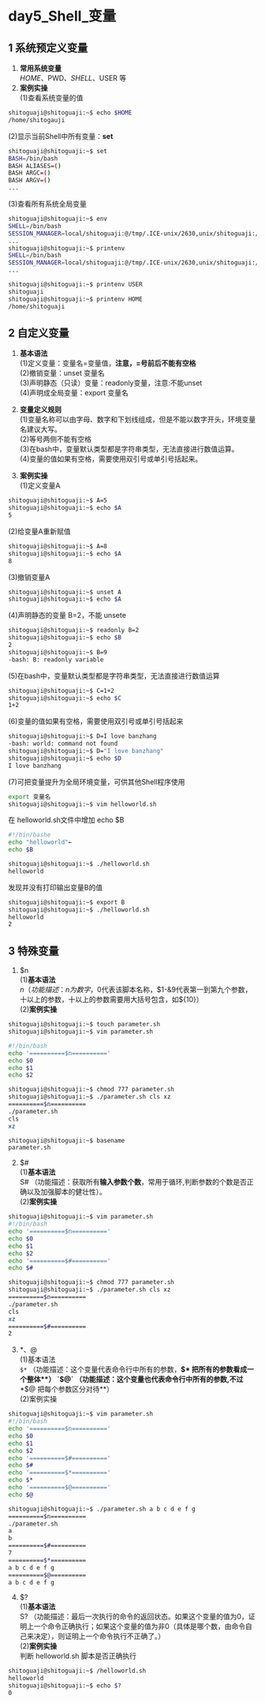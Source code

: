 # day5_Shell_变量
## 1 系统预定义变量
1. **常用系统变量**  
  $HOME、$PWD、$SHELL、$USER 等  
2. **案例实操**  
  (1)查看系统变量的值  
```bash
shitoguaji@shitoguaji:~$ echo $HOME
/home/shitogauji
```
  (2)显示当前Shell中所有变量：**set**  
```bash
shitoguaji@shitoguaji:~$ set
BASH=/bin/bash
BASH ALIASES=()
BASH ARGC=()
BASH ARGV=()
...
```
  (3)查看所有系统全局变量  
```bash
shitoguaji@shitoguaji:~$ env
SHELL=/bin/bash
SESSION_MANAGER=local/shitoguaji:@/tmp/.ICE-unix/2630,unix/shitoguaji:/tmp/.ICE-unix/2630
...
shitoguaji@shitoguaji:~$ printenv
SHELL=/bin/bash
SESSION_MANAGER=local/shitoguaji:@/tmp/.ICE-unix/2630,unix/shitoguaji:/tmp/.ICE-unix/2630
...

shitoguaji@shitoguaji:~$ printenv USER
shitoguaji
shitoguaji@shitoguaji:~$ printenv HOME
/home/shitoguaji
```
## 2 自定义变量
1. **基本语法**  
  (1)定义变量：变量名=变量值，**注意，=号前后不能有空格**  
  (2)撤销变量：unset 变量名  
  (3)声明静态（只读）变量：readonly变量，注意:不能unset  
  (4)声明成全局变量：export 变量名  
2. **变量定义规则**  
  (1)变量名称可以由字母、数字和下划线组成，但是不能以数字开头，环境变量名建议大写。  
  (2)等号两侧不能有空格  
  (3)在bash中，变量默认类型都是字符串类型，无法直接进行数值运算。  
  (4)变量的值如果有空格，需要使用双引号或单引号括起来。  

3. **案例实操**  
  (1)定义变量A  
```bash
shitoguaji@shitoguaji:~$ A=5
shitoguaji@shitoguaji:~$ echo $A
5
```
  (2)给变量A重新赋值  
```bash
shitoguaji@shitoguaji:~$ A=8
shitoguaji@shitoguaji:~$ echo $A
8
```
  (3)撤销变量A  
```bash
shitoguaji@shitoguaji:~$ unset A
shitoguaji@shitoguaji:~$ echo $A
```
  (4)声明静态的变量 B=2，不能 unsete  
```bash
shitoguaji@shitoguaji:~$ readonly B=2
shitoguaji@shitoguaji:~$ echo $B
2
shitoguaji@shitoguaji:~$ B=9
-bash: B: readonly variable
```
  (5)在bash中，变量默认类型都是字符串类型，无法直接进行数值运算  
```bash
shitoguaji@shitoguaji:~$ C=1+2
shitoguaji@shitoguaji:~$ echo $C
1+2
```
  (6)变量的值如果有空格，需要使用双引号或单引号括起来  
```bash
shitoguaji@shitoguaji:~$ D=I love banzhang
-bash: world: command not found
shitoguaji@shitoguaji:~$ D="I love banzhang"
shitoguaji@shitoguaji:~$ echo $D
I love banzhang
```
  (7)可把变量提升为全局环境变量，可供其他Shell程序使用  
```bash
export 变量名
shitoguaji@shitoguaji:~$ vim helloworld.sh
```
  在 helloworld.sh文件中增加 echo $B  
```bash
#!/bin/bashe
echo "helloworld"←
echo $B

shitoguaji@shitoguaji:~$ ./helloworld.sh
helloworld
```
  发现并没有打印输出变量B的值  
```bash
shitoguaji@shitoguaji:~$ export B
shitoguaji@shitoguaji:~$ ./helloworld.sh
helloworld
2
```
## 3 特殊变量
1. $n  
  (1)**基本语法**  
    $n  （功能描述：n为数字，$0代表该脚本名称，$1-&9代表第一到第九个参数，十以上的参数，十以上的参数需要用大括号包含，如${10}）  
  (2)**案例实操**  
```bash
shitoguaji@shitoguaji:~$ touch parameter.sh
shitoguaji@shitoguaji:~$ vim parameter.sh

#!/bin/bash
echo '==========$n=========='
echo $0
echo $1
echo $2

shitoguaji@shitoguaji:~$ chmod 777 parameter.sh
shitoguaji@shitoguaji:~$ ./parameter.sh cls xz
==========$n==========
./parameter.sh
cls
xz

shitoguaji@shitoguaji:~$ basename
parameter.sh
```
2. $#  
  (1)**基本语法**  
    S#  （功能描述：获取所有**输入参数个数**，常用于循环,判断参数的个数是否正确以及加强脚本的健壮性）。  
  (2)**案例实操**  
```bash
shitoguaji@shitoguaji:~$ vim parameter.sh
#!/bin/bash
echo '==========$n=========='
echo $0
echo $1
echo $2
echo '==========$#=========='
echo $#

shitoguaji@shitoguaji:~$ chmod 777 parameter.sh
shitoguaji@shitoguaji:~$ ./parameter.sh cls xz
==========$n==========
./parameter.sh
cls
xz
==========$#==========
2
```
3. $*、$@  
  (1)基本语法  
    `$*`  （功能描述：这个变量代表命令行中所有的参数，**$* 把所有的参数看成一个整体**）
    `$@`  （功能描述：这个变量也代表命令行中所有的参数,不过***$@ 把每个参数区分对待**）  
  (2)案例实操  
```bash
shitoguaji@shitoguaji:~$ vim parameter.sh
#!/bin/bash
echo '==========$n=========='
echo $0
echo $1
echo $2
echo '==========$#=========='
echo $#
echo '==========$*=========='
echo $*
echo '==========$@=========='
echo $@

shitoguaji@shitoguaji:~$ ./parameter.sh a b c d e f g 
==========$n==========
./parameter.sh
a
b
==========$#==========
7
==========$*==========
a b c d e f g
==========$@==========
a b c d e f g
```

4. $?  
  (1)**基本语法**  
    S?  （功能描述：最后一次执行的命令的返回状态。如果这个变量的值为0，证明上一个命令正确执行；如果这个变量的值为非0（具体是哪个数，由命令自己来决定），则证明上一个命令执行不正确了。）  
  (2)**案例实操**  
    判断 helloworld.sh 脚本是否正确执行
```bash
shitoguaji@shitoguaji:~$ /helloworld.sh
helloworld
shitoguaji@shitoguaji:~$ echo $?
0